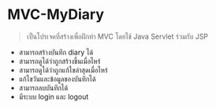# MVC-MyDiary
> เป็นโปรเจคที่สร้างเพื่อฝึกทำ MVC โดยใช้ Java Servlet ร่วมกับ JSP
- สามารถสร้างบันทึก diary ได้
- สามารถดูได้ว่าถูกสร้างขึ้นเมื่อไหร่
- สามารถดูได้ว่าถูกแก้ไขล่าสุดเมื่อไหร่
- แก้ไขวันและข้อมูลของบันทึกได้
- สามารถลบบันทึกได้
- มีระบบ login และ logout
